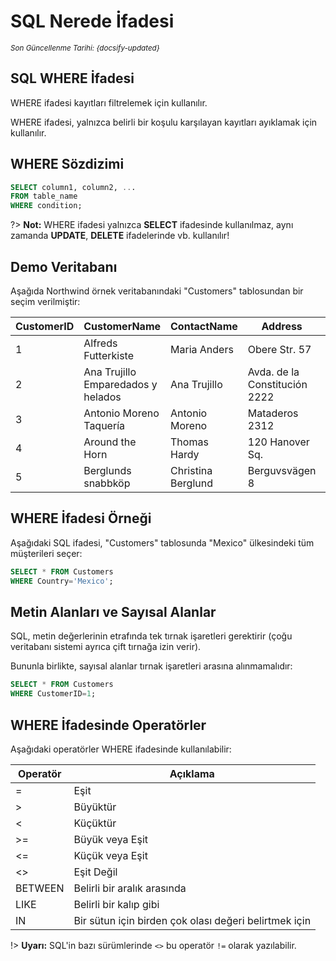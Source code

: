 <!--- SQL/05_Where.md --->

# SQL Nerede İfadesi

<small>_Son Güncellenme Tarihi: {docsify-updated}_</small>

## SQL WHERE İfadesi

WHERE ifadesi kayıtları filtrelemek için kullanılır.

WHERE ifadesi, yalnızca belirli bir koşulu karşılayan kayıtları ayıklamak için kullanılır.

## WHERE Sözdizimi

```sql
SELECT column1, column2, ...
FROM table_name
WHERE condition;
```

?> **Not:** WHERE ifadesi yalnızca **SELECT** ifadesinde kullanılmaz, aynı zamanda **UPDATE**, **DELETE** ifadelerinde vb. kullanılır!

## Demo Veritabanı

Aşağıda Northwind örnek veritabanındaki "Customers" tablosundan bir seçim verilmiştir:

| CustomerID | CustomerName                       | ContactName        | Address                       | City        | PostalCode | Country |
| ---------- | ---------------------------------- | ------------------ | ----------------------------- | ----------- | ---------- | ------- |
| 1          | Alfreds Futterkiste                | Maria Anders       | Obere Str. 57                 | Berlin      | 12209      | Germany |
| 2          | Ana Trujillo Emparedados y helados | Ana Trujillo       | Avda. de la Constitución 2222 | México D.F. | 05021      | Mexico  |
| 3          | Antonio Moreno Taquería            | Antonio Moreno     | Mataderos 2312                | México D.F. | 05023      | Mexico  |
| 4          | Around the Horn                    | Thomas Hardy       | 120 Hanover Sq.               | London      | WA1 1DP    | UK      |
| 5          | Berglunds snabbköp                 | Christina Berglund | Berguvsvägen 8                | Luleå       | S-958 22   | Sweden  |

## WHERE İfadesi Örneği

Aşağıdaki SQL ifadesi, "Customers" tablosunda "Mexico" ülkesindeki tüm müşterileri seçer:

```sql
SELECT * FROM Customers
WHERE Country='Mexico';
```

## Metin Alanları ve Sayısal Alanlar

SQL, metin değerlerinin etrafında tek tırnak işaretleri gerektirir (çoğu veritabanı sistemi ayrıca çift tırnağa izin verir).

Bununla birlikte, sayısal alanlar tırnak işaretleri arasına alınmamalıdır:

```sql
SELECT * FROM Customers
WHERE CustomerID=1;
```

## WHERE İfadesinde Operatörler

Aşağıdaki operatörler WHERE ifadesinde kullanılabilir:

| Operatör | Açıklama                                              |
| -------- | ----------------------------------------------------- |
| =        | Eşit                                                  |
| >        | Büyüktür                                              |
| <        | Küçüktür                                              |
| >=       | Büyük veya Eşit                                       |
| <=       | Küçük veya Eşit                                       |
| <>       | Eşit Değil                                            |
| BETWEEN  | Belirli bir aralık arasında                           |
| LIKE     | Belirli bir kalıp gibi                                |
| IN       | Bir sütun için birden çok olası değeri belirtmek için |

!> **Uyarı:** SQL'in bazı sürümlerinde `<>` bu operatör `!=` olarak yazılabilir.
